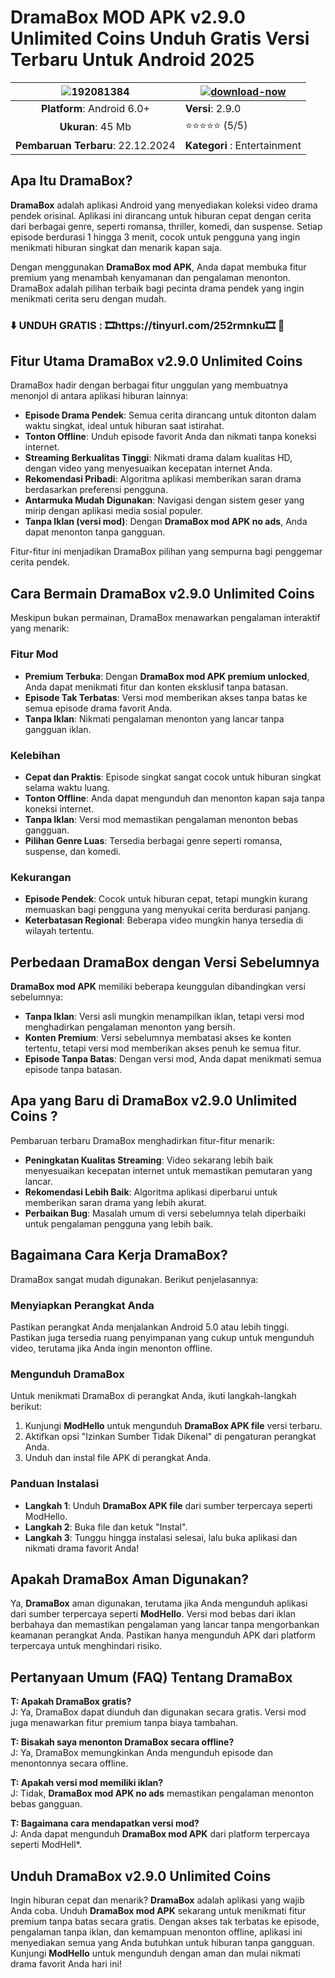 # DramaBox MOD APK v2.9.0 Unlimited Coins Unduh Gratis Versi Terbaru Untuk Android 2025

|![192081384](https://github.com/user-attachments/assets/6e44211c-0e9e-46f8-a51c-cee149ff4032)|[![download-now](https://github.com/user-attachments/assets/22657e67-9d2d-46af-a41a-5d365d2ddc1f)](https://modhello.com/id/dramabox/)  |
|:-------------------------------------------------:|-----------------------|
| **Platform**: Android 6.0+                    | **Versi**: 2.9.0   |
| **Ukuran**: 45 Mb                                | ⭐️⭐️⭐️⭐️⭐️ (5/5) |
| **Pembaruan Terbaru**: 22.12.2024                      | **Kategori** : Entertainment |


## Apa Itu DramaBox?

**DramaBox** adalah aplikasi Android yang menyediakan koleksi video drama pendek orisinal. Aplikasi ini dirancang untuk hiburan cepat dengan cerita dari berbagai genre, seperti romansa, thriller, komedi, dan suspense. Setiap episode berdurasi 1 hingga 3 menit, cocok untuk pengguna yang ingin menikmati hiburan singkat dan menarik kapan saja.

Dengan menggunakan **DramaBox mod APK**, Anda dapat membuka fitur premium yang menambah kenyamanan dan pengalaman menonton. DramaBox adalah pilihan terbaik bagi pecinta drama pendek yang ingin menikmati cerita seru dengan mudah.

### ⬇️ UNDUH GRATIS : 🎞️https://tinyurl.com/252rmnku🎞️ 📲

## Fitur Utama DramaBox v2.9.0 Unlimited Coins

DramaBox hadir dengan berbagai fitur unggulan yang membuatnya menonjol di antara aplikasi hiburan lainnya:

- **Episode Drama Pendek**: Semua cerita dirancang untuk ditonton dalam waktu singkat, ideal untuk hiburan saat istirahat.
- **Tonton Offline**: Unduh episode favorit Anda dan nikmati tanpa koneksi internet.
- **Streaming Berkualitas Tinggi**: Nikmati drama dalam kualitas HD, dengan video yang menyesuaikan kecepatan internet Anda.
- **Rekomendasi Pribadi**: Algoritma aplikasi memberikan saran drama berdasarkan preferensi pengguna.
- **Antarmuka Mudah Digunakan**: Navigasi dengan sistem geser yang mirip dengan aplikasi media sosial populer.
- **Tanpa Iklan (versi mod)**: Dengan **DramaBox mod APK no ads**, Anda dapat menonton tanpa gangguan.

Fitur-fitur ini menjadikan DramaBox pilihan yang sempurna bagi penggemar cerita pendek.

## Cara Bermain DramaBox v2.9.0 Unlimited Coins

Meskipun bukan permainan, DramaBox menawarkan pengalaman interaktif yang menarik:

### Fitur Mod

- **Premium Terbuka**: Dengan **DramaBox mod APK premium unlocked**, Anda dapat menikmati fitur dan konten eksklusif tanpa batasan.
- **Episode Tak Terbatas**: Versi mod memberikan akses tanpa batas ke semua episode drama favorit Anda.
- **Tanpa Iklan**: Nikmati pengalaman menonton yang lancar tanpa gangguan iklan.

### Kelebihan

- **Cepat dan Praktis**: Episode singkat sangat cocok untuk hiburan singkat selama waktu luang.
- **Tonton Offline**: Anda dapat mengunduh dan menonton kapan saja tanpa koneksi internet.
- **Tanpa Iklan**: Versi mod memastikan pengalaman menonton bebas gangguan.
- **Pilihan Genre Luas**: Tersedia berbagai genre seperti romansa, suspense, dan komedi.

### Kekurangan

- **Episode Pendek**: Cocok untuk hiburan cepat, tetapi mungkin kurang memuaskan bagi pengguna yang menyukai cerita berdurasi panjang.
- **Keterbatasan Regional**: Beberapa video mungkin hanya tersedia di wilayah tertentu.

## Perbedaan DramaBox dengan Versi Sebelumnya

**DramaBox mod APK** memiliki beberapa keunggulan dibandingkan versi sebelumnya:

- **Tanpa Iklan**: Versi asli mungkin menampilkan iklan, tetapi versi mod menghadirkan pengalaman menonton yang bersih.
- **Konten Premium**: Versi sebelumnya membatasi akses ke konten tertentu, tetapi versi mod memberikan akses penuh ke semua fitur.
- **Episode Tanpa Batas**: Dengan versi mod, Anda dapat menikmati semua episode tanpa batasan.

## Apa yang Baru di DramaBox v2.9.0 Unlimited Coins ?

Pembaruan terbaru DramaBox menghadirkan fitur-fitur menarik:

- **Peningkatan Kualitas Streaming**: Video sekarang lebih baik menyesuaikan kecepatan internet untuk memastikan pemutaran yang lancar.
- **Rekomendasi Lebih Baik**: Algoritma aplikasi diperbarui untuk memberikan saran drama yang lebih akurat.
- **Perbaikan Bug**: Masalah umum di versi sebelumnya telah diperbaiki untuk pengalaman pengguna yang lebih baik.

## Bagaimana Cara Kerja DramaBox?

DramaBox sangat mudah digunakan. Berikut penjelasannya:

### Menyiapkan Perangkat Anda

Pastikan perangkat Anda menjalankan Android 5.0 atau lebih tinggi. Pastikan juga tersedia ruang penyimpanan yang cukup untuk mengunduh video, terutama jika Anda ingin menonton offline.

### Mengunduh DramaBox

Untuk menikmati DramaBox di perangkat Anda, ikuti langkah-langkah berikut:

1. Kunjungi **ModHello** untuk mengunduh **DramaBox APK file** versi terbaru.
2. Aktifkan opsi "Izinkan Sumber Tidak Dikenal" di pengaturan perangkat Anda.
3. Unduh dan instal file APK di perangkat Anda.

### Panduan Instalasi

- **Langkah 1**: Unduh **DramaBox APK file** dari sumber terpercaya seperti ModHello.
- **Langkah 2**: Buka file dan ketuk "Instal".
- **Langkah 3**: Tunggu hingga instalasi selesai, lalu buka aplikasi dan nikmati drama favorit Anda!

## Apakah DramaBox Aman Digunakan?

Ya, **DramaBox** aman digunakan, terutama jika Anda mengunduh aplikasi dari sumber terpercaya seperti **ModHello**. Versi mod bebas dari iklan berbahaya dan memastikan pengalaman yang lancar tanpa mengorbankan keamanan perangkat Anda. Pastikan hanya mengunduh APK dari platform terpercaya untuk menghindari risiko.

## Pertanyaan Umum (FAQ) Tentang DramaBox

**T: Apakah DramaBox gratis?**  
J: Ya, DramaBox dapat diunduh dan digunakan secara gratis. Versi mod juga menawarkan fitur premium tanpa biaya tambahan.

**T: Bisakah saya menonton DramaBox secara offline?**  
J: Ya, DramaBox memungkinkan Anda mengunduh episode dan menontonnya secara offline.

**T: Apakah versi mod memiliki iklan?**  
J: Tidak, **DramaBox mod APK no ads** memastikan pengalaman menonton bebas gangguan.

**T: Bagaimana cara mendapatkan versi mod?**  
J: Anda dapat mengunduh **DramaBox mod APK** dari platform terpercaya seperti ModHell*.

## Unduh DramaBox v2.9.0 Unlimited Coins

Ingin hiburan cepat dan menarik? **DramaBox** adalah aplikasi yang wajib Anda coba. Unduh **DramaBox mod APK** sekarang untuk menikmati fitur premium tanpa batas secara gratis. Dengan akses tak terbatas ke episode, pengalaman tanpa iklan, dan kemampuan menonton offline, aplikasi ini menyediakan semua yang Anda butuhkan untuk hiburan tanpa gangguan. Kunjungi **ModHello** untuk mengunduh dengan aman dan mulai nikmati drama favorit Anda hari ini!
